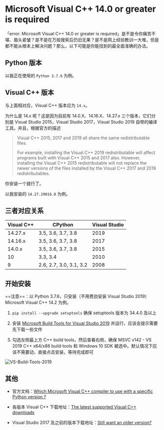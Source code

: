 # Microsoft Visual C++ 14.0 or greater is required

「error: Microsoft Visual C++ 14.0 or greater is required」是不是令你痛苦不堪、眉头紧皱？是不是在万般搜索后仍旧无果？是不是网上经验教训一大堆，但是都不能从根本上解决问题？那么，以下可能是你能找到的最全面准确的办法。

## Python 版本

以我正在使用的 `Python 3.7.6` 为例。

## Visual C++ 版本

与上面相对应，Visual C++ 版本应为 `14.x`。

为什么是 14.x 呢？这是因为目前有 14.0.X、14.16.X、14.27.x 三个版本，它们分别是 Visual Studio 2015，Visual Studio 2017，Visual Studio 2019 自带的编译工具。并且，根据官方的描述

> Visual C++ 2015, 2017 and 2019 all share the same redistributable files.
>
> For example, installing the Visual C++ 2019 redistributable will affect programs built with Visual C++ 2015 and 2017 also. However, installing the Visual C++ 2015 redistributable will not replace the newer versions of the files installed by the Visual C++ 2017 and 2019 redistributables.

你安装一个就行了。

以我安装的 `14.27.29016.0` 为例。

## 三者对应关系

| Visual C++ | CPython                 | Visual Studio |
|------------|-------------------------|---------------|
| 14.27.x    | 3.5, 3.6, 3.7, 3.8      | 2019          |
| 14.16.x    | 3.5, 3.6, 3.7, 3.8      | 2017          |
| 14.0.x     | 3.5, 3.6, 3.7, 3.8      | 2015          |
| 10         | 3.3, 3.4                | 2010          |
| 9          | 2.6, 2.7, 3.0, 3.1, 3.2 | 2008          |

## 开始安装

==注意==：以 Python 3.7.6，只安装（不用费劲安装 Visual Studio 2019）Microsoft Visual C++ 14.2 为例。

1. `pip install --upgrade setuptools` 确保 setuptools 版本为 34.4.0 及以上

2. 安装 [Microsoft Build Tools for Visual Studio 2019](https://www.visualstudio.com/downloads/#build-tools-for-visual-studio-2019) 并运行，应该会提示需要先下载一些文件

3. 勾选左侧最上方 C++ build tools，然后查看右侧，确保 MSVC v142 - VS 2019 C++ x64/x86 build tools 和 Windows 10 SDK 被选中。默认情况下应该不需要动，直接点击安装，等待完成即可

![VS-Build-Tools-2019](https://img.shuaizheng.net/2307/VS-Build-Tools-2019.png)

## 其他

- 官方文档：[Which Microsoft Visual C++ compiler to use with a specific Python version ?](https://wiki.python.org/moin/WindowsCompilers#Which_Microsoft_Visual_C.2B-.2B-_compiler_to_use_with_a_specific_Python_version_.3F)

- 各版本 Visual C++ 下载地址：[The latest supported Visual C++ downloads](https://support.microsoft.com/en-us/help/2977003/the-latest-supported-visual-c-downloads)

- Visual Studio 2017 及之前的版本下载地址：[Still want an older version?](https://visualstudio.microsoft.com/vs/older-downloads/)
